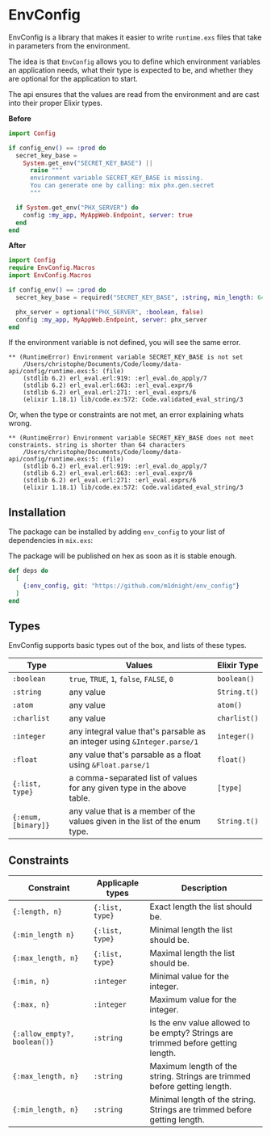 # EnvConfig

EnvConfig is a library that makes it easier to write `runtime.exs` files that take in parameters
from the environment.

The idea is that `EnvConfig` allows you to define which environment variables an application needs,
what their type is expected to be, and whether they are optional for the application to start.

The api ensures that the values are read from the environment and are cast into their proper Elixir types.

**Before**
```elixir
import Config

if config_env() == :prod do
  secret_key_base =
    System.get_env("SECRET_KEY_BASE") ||
      raise """
      environment variable SECRET_KEY_BASE is missing.
      You can generate one by calling: mix phx.gen.secret
      """

  if System.get_env("PHX_SERVER") do
    config :my_app, MyAppWeb.Endpoint, server: true
  end
end
```

**After**

```elixir
import Config
require EnvConfig.Macros
import EnvConfig.Macros

if config_env() == :prod do
  secret_key_base = required("SECRET_KEY_BASE", :string, min_length: 64)

  phx_server = optional("PHX_SERVER", :boolean, false)
  config :my_app, MyAppWeb.Endpoint, server: phx_server
end
```

If the environment variable is not defined, you will see the same error.

```text
** (RuntimeError) Environment variable SECRET_KEY_BASE is not set
    /Users/christophe/Documents/Code/loomy/data-api/config/runtime.exs:5: (file)
    (stdlib 6.2) erl_eval.erl:919: :erl_eval.do_apply/7
    (stdlib 6.2) erl_eval.erl:663: :erl_eval.expr/6
    (stdlib 6.2) erl_eval.erl:271: :erl_eval.exprs/6
    (elixir 1.18.1) lib/code.ex:572: Code.validated_eval_string/3
```

Or, when the type or constraints are not met, an error explaining whats wrong.

```text
** (RuntimeError) Environment variable SECRET_KEY_BASE does not meet constraints. string is shorter than 64 characters
    /Users/christophe/Documents/Code/loomy/data-api/config/runtime.exs:5: (file)
    (stdlib 6.2) erl_eval.erl:919: :erl_eval.do_apply/7
    (stdlib 6.2) erl_eval.erl:663: :erl_eval.expr/6
    (stdlib 6.2) erl_eval.erl:271: :erl_eval.exprs/6
    (elixir 1.18.1) lib/code.ex:572: Code.validated_eval_string/3
```


## Installation

The package can be installed
by adding `env_config` to your list of dependencies in `mix.exs`:

The package will be published on hex as soon as it is stable enough.

```elixir
def deps do
  [
    {:env_config, git: "https://github.com/m1dnight/env_config"}
  ]
end
```

## Types

EnvConfig supports basic types out of the box, and lists of these types.

| Type                | Values                                                                       | Elixir Type  |
|---------------------|------------------------------------------------------------------------------|--------------|
| `:boolean`          | `true`, `TRUE`, `1`, `false`, `FALSE`, `0`                                   | `boolean()`  |
| `:string`           | any value                                                                    | `String.t()` |
| `:atom`             | any value                                                                    | `atom()`     |
| `:charlist`         | any value                                                                    | `charlist()` |
| `:integer`          | any integral value that's parsable as an integer using `&Integer.parse/1`    | `integer()`  |
| `:float`            | any value that's parsable as a float using `&Float.parse/1`                  | `float()`    |
| `{:list, type}`     | a comma-separated list of values for any given type in the above table.      | `[type]`     |
| `{:enum, [binary]}` | any value that is a member of the values given in the list of the enum type. | `String.t()` |

## Constraints

| Constraint                   | Applicaple types | Description                                                                      |
|------------------------------|------------------|----------------------------------------------------------------------------------|
| `{:length, n}`               | `{:list, type}`  | Exact length the list should be.                                                 |
| `{:min_length n}`            | `{:list, type}`  | Minimal length the list should be.                                               |
| `{:max_length, n}`           | `{:list, type}`  | Maximal length the list should be.                                               |
| `{:min, n}`                  | `:integer`       | Minimal value for the integer.                                                   |
| `{:max, n}`                  | `:integer`       | Maximum value for the integer.                                                   |
| `{:allow_empty?, boolean()}` | `:string`        | Is the env value allowed to be empty? Strings are trimmed before getting length. |
| `{:max_length, n}`           | `:string`        | Maximum length of the string. Strings are trimmed before getting length.         |
| `{:min_length, n}`           | `:string`        | Minimal length of the string. Strings are trimmed before getting length.         |